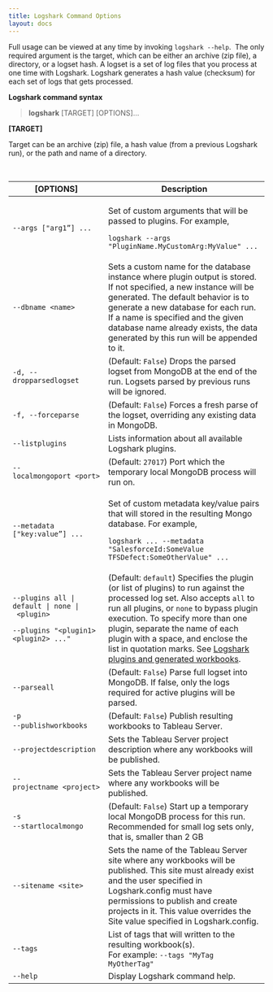 ```yaml
---
title: Logshark Command Options
layout: docs
---
```




Full usage can be viewed at any time by invoking `logshark --help`.  The only required argument is the target, which can be either an archive (zip file), a directory, or a logset hash. A logset is a set of log files that you process at one time with Logshark. Logshark generates a hash value (checksum) for each set of logs that gets processed.

**Logshark command syntax**

> **logshark** \[TARGET\] [OPTIONS]…



**\[TARGET\]**

Target can be an archive (zip) file, a hash value (from a previous Logshark run), or the path and name of a directory.

 
<table>
<thead>
<tr class="header">
<th>[OPTIONS]</th>
<th>Description</th>
</tr>
</thead>
<tbody>
<tr class="odd">
<td><code>--args [&quot;arg1”] ...</code></td>
<td><p>Set of custom arguments that will be passed to plugins. For example,</p>
<p><code>logshark --args &quot;PluginName.MyCustomArg:MyValue&quot; ...</code></p></td>
</tr>
<tr class="even">
<td><code>--dbname &lt;name&gt;</code></td>
<td>Sets a custom name for the database instance where plugin output is stored. If not specified, a new instance will be generated. The default behavior is to generate a new database for each run. If a name is specified and the given database name already exists, the data generated by this run will be appended to it.</td>
</tr>
<tr class="odd">
<td><code>-d, --dropparsedlogset</code></td>
<td>(Default: <code>False</code>) Drops the parsed logset from MongoDB at the end of the run. Logsets parsed by previous runs will be ignored.</td>
</tr>
<tr class="even">
<td><code>-f, --forceparse</code></td>
<td>(Default: <code>False</code>) Forces a fresh parse of the logset, overriding any existing data in MongoDB.</td>
</tr>
<tr class="odd">
<td><code>--listplugins</code></td>
<td>Lists information about all available Logshark plugins.</td>
</tr>
<tr class="even">
<td><code>--localmongoport &lt;port&gt;</code></td>
<td>(Default: <code>27017</code>) Port which the temporary local MongoDB process will run on.</td>
</tr>
<tr class="odd">
<td><code>--metadata [&quot;key:value”] ...</code></td>
<td><p>Set of custom metadata key/value pairs that will stored in the resulting Mongo database. For example,</p>
<p><code>logshark ... --metadata &quot;SalesforceId:SomeValue TFSDefect:SomeOtherValue&quot; ...</code></p></td>
</tr>
<tr class="even">
<td><p><code>--plugins all | default | none | &lt;plugin&gt;</code></p>
<p><code>--plugins &quot;&lt;plugin1&gt; &lt;plugin2&gt; ...&quot;</code></p></td>
<td>(Default: <code>default</code>) Specifies the plugin (or list of plugins) to run against the processed log set. Also accepts <code>all</code> to run all plugins, or <code>none</code> to bypass plugin execution. To specify more than one plugin, separate the name of each plugin with a space, and enclose the list in quotation marks. See <a href="logshark_plugins">Logshark plugins and generated workbooks</a>.</td>
</tr>
<tr class="odd">
<td><code>--parseall</code></td>
<td>(Default: <code>False</code>) Parse full logset into MongoDB. If false, only the logs required for active plugins will be parsed.</td>
</tr>
<tr class="even">
<td><code>-p</code><br />
<code>--publishworkbooks</code> </td>
<td>(Default: <code>False</code>) Publish resulting workbooks to Tableau Server.</td>
</tr>
<tr class="odd">
<td><code>--projectdescription</code></td>
<td>Sets the Tableau Server project description where any workbooks will be published.</td>
</tr>
<tr class="even">
<td><code>--projectname &lt;project&gt;</code></td>
<td>Sets the Tableau Server project name where any workbooks will be published.</td>
</tr>
<tr class="odd">
<td><code>-s</code> <br>
<code>--startlocalmongo</code> </td>
<td>(Default: <code>False</code>) Start up a temporary local MongoDB process for this run. Recommended for small log sets only, that is, smaller than 2 GB</td>
</tr>
<tr class="even">
<td><code>--sitename &lt;site&gt;</code></td>
<td>Sets the name of the Tableau Server site where any workbooks will be published. This site must already exist and the user specified in Logshark.config must have permissions to publish and create projects in it. This value overrides the Site value specified in Logshark.config.</td>
</tr>
<tr class="odd">
<td><code>--tags</code></td>
<td>List of tags that will written to the resulting workbook(s).<br />
For example: <code>--tags &quot;MyTag MyOtherTag&quot; </code></td>
</tr>
<tr class="even">
<td><code>--help</code></td>
<td>Display Logshark command help.</td> 
</tr>
</tbody>
</table>

<!-- for some reason, the following tags show up at the top of the table -- >

<!-- </tr>  -->
